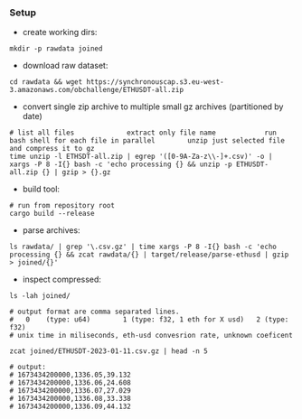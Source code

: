 ### Setup

* create working dirs:
```
mkdir -p rawdata joined
```

* download raw dataset:
```
cd rawdata && wget https://synchronouscap.s3.eu-west-3.amazonaws.com/obchallenge/ETHUSDT-all.zip
```
* convert single zip archive to multiple small gz archives (partitioned by date)
```
# list all files             extract only file name            run bash shell for each file in parallel        unzip just selected file and compress it to gz
time unzip -l ETHSDT-all.zip | egrep '([0-9A-Za-z\\-]+.csv)' -o | xargs -P 8 -I{} bash -c 'echo processing {} && unzip -p ETHUSDT-all.zip {} | gzip > {}.gz
```
* build tool:
```
# run from repository root
cargo build --release
```
* parse archives:
```
ls rawdata/ | grep '\.csv.gz' | time xargs -P 8 -I{} bash -c 'echo processing {} && zcat rawdata/{} | target/release/parse-ethusd | gzip > joined/{}'
```
* inspect compressed:
```
ls -lah joined/

# output format are comma separated lines.
#   0    (type: u64)        1 (type: f32, 1 eth for X usd)   2 (type: f32)
# unix time in miliseconds, eth-usd convesrion rate, unknown coeficent

zcat joined/ETHUSDT-2023-01-11.csv.gz | head -n 5

# output:
# 1673434200000,1336.05,39.132
# 1673434200000,1336.06,24.608
# 1673434200000,1336.07,27.029
# 1673434200000,1336.08,33.338
# 1673434200000,1336.09,44.132

```